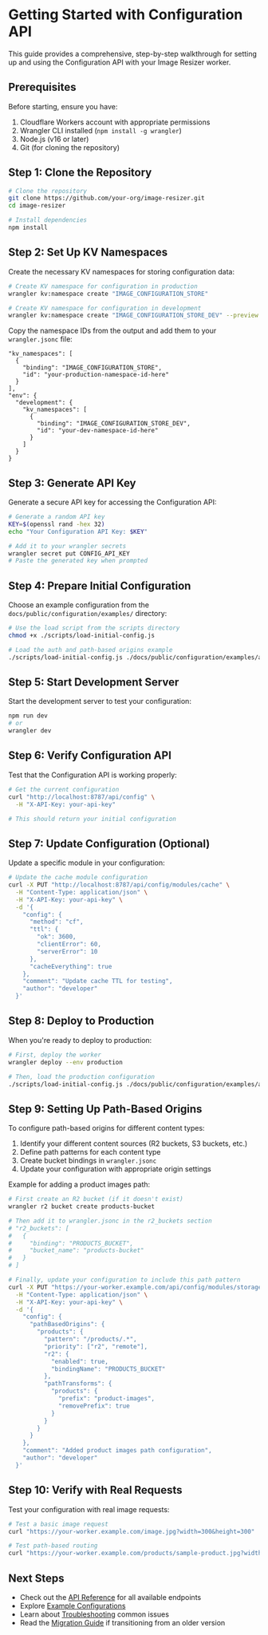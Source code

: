 # Getting Started with Configuration API

This guide provides a comprehensive, step-by-step walkthrough for setting up and using the Configuration API with your Image Resizer worker.

## Prerequisites

Before starting, ensure you have:

1. Cloudflare Workers account with appropriate permissions
2. Wrangler CLI installed (`npm install -g wrangler`)
3. Node.js (v16 or later)
4. Git (for cloning the repository)

## Step 1: Clone the Repository

```bash
# Clone the repository
git clone https://github.com/your-org/image-resizer.git
cd image-resizer

# Install dependencies
npm install
```

## Step 2: Set Up KV Namespaces

Create the necessary KV namespaces for storing configuration data:

```bash
# Create KV namespace for configuration in production
wrangler kv:namespace create "IMAGE_CONFIGURATION_STORE"

# Create KV namespace for configuration in development
wrangler kv:namespace create "IMAGE_CONFIGURATION_STORE_DEV" --preview
```

Copy the namespace IDs from the output and add them to your `wrangler.jsonc` file:

```jsonc
"kv_namespaces": [
  {
    "binding": "IMAGE_CONFIGURATION_STORE",
    "id": "your-production-namespace-id-here"
  }
],
"env": {
  "development": {
    "kv_namespaces": [
      {
        "binding": "IMAGE_CONFIGURATION_STORE_DEV",
        "id": "your-dev-namespace-id-here"
      }
    ]
  }
}
```

## Step 3: Generate API Key

Generate a secure API key for accessing the Configuration API:

```bash
# Generate a random API key
KEY=$(openssl rand -hex 32)
echo "Your Configuration API Key: $KEY"

# Add it to your wrangler secrets
wrangler secret put CONFIG_API_KEY
# Paste the generated key when prompted
```

## Step 4: Prepare Initial Configuration

Choose an example configuration from the `docs/public/configuration/examples/` directory:

```bash
# Use the load script from the scripts directory
chmod +x ./scripts/load-initial-config.js

# Load the auth and path-based origins example
./scripts/load-initial-config.js ./docs/public/configuration/examples/auth-and-path-origins-config.json --key=config --env=dev
```

## Step 5: Start Development Server

Start the development server to test your configuration:

```bash
npm run dev
# or
wrangler dev
```

## Step 6: Verify Configuration API

Test that the Configuration API is working properly:

```bash
# Get the current configuration
curl "http://localhost:8787/api/config" \
  -H "X-API-Key: your-api-key"

# This should return your initial configuration
```

## Step 7: Update Configuration (Optional)

Update a specific module in your configuration:

```bash
# Update the cache module configuration
curl -X PUT "http://localhost:8787/api/config/modules/cache" \
  -H "Content-Type: application/json" \
  -H "X-API-Key: your-api-key" \
  -d '{
    "config": {
      "method": "cf",
      "ttl": {
        "ok": 3600,
        "clientError": 60,
        "serverError": 10
      },
      "cacheEverything": true
    },
    "comment": "Update cache TTL for testing",
    "author": "developer"
  }'
```

## Step 8: Deploy to Production

When you're ready to deploy to production:

```bash
# First, deploy the worker
wrangler deploy --env production

# Then, load the production configuration
./scripts/load-initial-config.js ./docs/public/configuration/examples/auth-and-path-origins-config.json --key=config --env=production
```

## Step 9: Setting Up Path-Based Origins

To configure path-based origins for different content types:

1. Identify your different content sources (R2 buckets, S3 buckets, etc.)
2. Define path patterns for each content type
3. Create bucket bindings in `wrangler.jsonc`
4. Update your configuration with appropriate origin settings

Example for adding a product images path:

```bash
# First create an R2 bucket (if it doesn't exist)
wrangler r2 bucket create products-bucket

# Then add it to wrangler.jsonc in the r2_buckets section
# "r2_buckets": [
#   {
#     "binding": "PRODUCTS_BUCKET",
#     "bucket_name": "products-bucket"
#   }
# ]

# Finally, update your configuration to include this path pattern
curl -X PUT "https://your-worker.example.com/api/config/modules/storage" \
  -H "Content-Type: application/json" \
  -H "X-API-Key: your-api-key" \
  -d '{
    "config": {
      "pathBasedOrigins": {
        "products": {
          "pattern": "/products/.*",
          "priority": ["r2", "remote"],
          "r2": {
            "enabled": true,
            "bindingName": "PRODUCTS_BUCKET"
          },
          "pathTransforms": {
            "products": {
              "prefix": "product-images",
              "removePrefix": true
            }
          }
        }
      }
    },
    "comment": "Added product images path configuration",
    "author": "developer"
  }'
```

## Step 10: Verify with Real Requests

Test your configuration with real image requests:

```bash
# Test a basic image request
curl "https://your-worker.example.com/image.jpg?width=300&height=300"

# Test path-based routing
curl "https://your-worker.example.com/products/sample-product.jpg?width=800"
```

## Next Steps

- Check out the [API Reference](./api.md) for all available endpoints
- Explore [Example Configurations](./examples/index.md)
- Learn about [Troubleshooting](./troubleshooting.md) common issues
- Read the [Migration Guide](./migration-guide.md) if transitioning from an older version